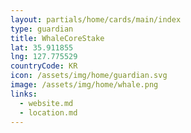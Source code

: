 ```yaml
---
layout: partials/home/cards/main/index
type: guardian
title: WhaleCoreStake
lat: 35.911855
lng: 127.775529
countryCode: KR
icon: /assets/img/home/guardian.svg
image: /assets/img/home/whale.png
links:
  - website.md
  - location.md
---
```

